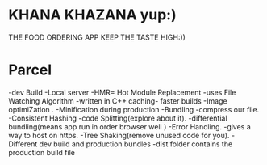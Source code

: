 # KHANA KHAZANA yup:)
   THE FOOD ORDERING APP KEEP THE TASTE HIGH:))



# Parcel
-dev Build
-Local server
-HMR= Hot Module Replacement
-uses File Watching Algorithm -written in C++
caching- faster builds
-Image optimiZation .
-Minification during production
-Bundling
-compress our file.
-Consistent Hashing
-code Splitting(explore about it).
-differential bundling(means app run in order browser well )
-Error Handling.
-gives a way to host on https.
-Tree Shaking(remove unused code for you). 
-Different dev build and production bundles
-dist folder contains the  production build file
